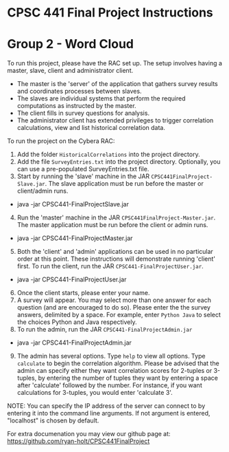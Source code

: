 # CPSC 441 Final Project Instructions
# Group 2 - Word Cloud

To run this project, please have the RAC set up. The setup involves having a master, slave, client and administrator client.
* The master is the 'server' of the application that gathers survey results and coordinates processes between slaves.
* The slaves are individual systems that perform the required computations as instructed by the master.
* The client fills in survey questions for analysis.
* The administrator client has extended privileges to trigger correlation calculations, view and list historical correlation data.

To run the project on the Cybera RAC:
1. Add the folder `HistoricalCorrelations` into the project directory.
2. Add the file `SurveyEntries.txt` into the project directory. Optionally, you can use a pre-populated SurveyEntries.txt file.
3. Start by running the 'slave' machine in the JAR `CPSC441FinalProject-Slave.jar`. The slave application must be run before the master or client/admin runs.
  * java -jar CPSC441-FinalProjectSlave.jar
4. Run the 'master' machine in the JAR `CPSC441FinalProject-Master.jar`. The master application must be run before the client or admin runs.
* java -jar CPSC441-FinalProjectMaster.jar
5. Both the 'client' and 'admin' applications can be used in no particular order at this point. These instructions will demonstrate running 'client' first. To run the client, run the JAR `CPSC441-FinalProjectUser.jar`.
  * java -jar CPSC441-FinalProjectUser.jar
6. Once the client starts, please enter your name.
7. A survey will appear. You may select more than one answer for each question (and are encouraged to do so). Please enter the the survey answers, delimited by a space. For example, enter `Python Java` to select the choices Python and Java respectively. 
8. To run the admin, run the JAR `CPSC441-FinalProjectAdmin.jar`
  * java -jar CPSC441-FinalProjectAdmin\.jar
9. The admin has several options. Type `help` to view all options. Type `calculate` to begin the correlation algorithm. Please be advised that the admin can specify either they want correlation scores for 2-tuples or 3-tuples, by entering the number of tuples they want by entering a space after 'calculate' followed by the number. For instance, if you want calculations for 3-tuples, you would enter 'calculate 3'.

NOTE: You can specify the IP address of the server can connect to by entering it into the command line arguments. If not argument is entered, "localhost" is chosen by default.

For extra documenation you may view our github page at: https://github.com/ryan-holt/CPSC441FinalProject

